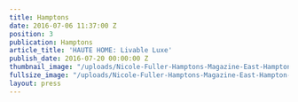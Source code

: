 ```yaml
---
title: Hamptons
date: 2016-07-06 11:37:00 Z
position: 3
publication: Hamptons
article_title: 'HAUTE HOME: Livable Luxe'
publish_date: 2016-07-20 00:00:00 Z
thumbnail_image: "/uploads/Nicole-Fuller-Hamptons-Magazine-East-Hampton-interior-design-new-york-LEFT.jpg"
fullsize_image: "/uploads/Nicole-Fuller-Hamptons-Magazine-East-Hampton-interior-design-new-york-LEFT.jpg"
layout: press
---
```


